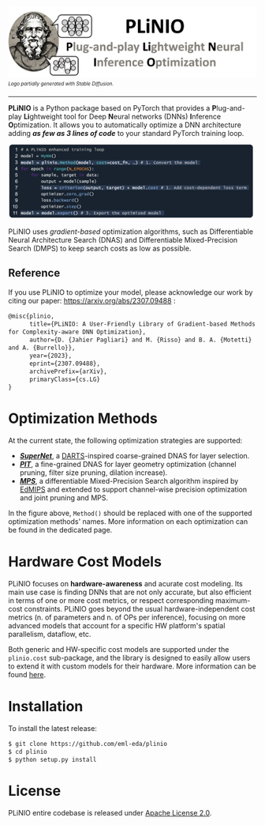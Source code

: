 <div align="center">
<img src=".assets/plinio_logo.png" width="700"/>
</div>
<sub><sup><i>Logo partially generated with Stable Diffusion.</i></sup></sub>

---

**PLiNIO** is a Python package based on PyTorch that provides a **P**lug-and-play **Li**ghtweight tool for Deep **N**eural networks (DNNs) **I**nference **O**ptimization.
It allows you to automatically optimize a DNN architecture adding ***as few as 3 lines of code*** to your standard PyTorch training loop.

<div align="center">
<img src=".assets/train_loop_plinio.png" width="500"/>
</div>

PLiNIO uses *gradient-based* optimization algorithms, such as Differentiable Neural Architecture Search (DNAS) and Differentiable Mixed-Precision Search (DMPS) to keep search costs as low as possible.

## Reference

If you use PLiNIO to optimize your model, please acknowledge our work by citing our paper: https://arxiv.org/abs/2307.09488 :
```
@misc{plinio,
      title={PLiNIO: A User-Friendly Library of Gradient-based Methods for Complexity-aware DNN Optimization},
      author={D. {Jahier Pagliari} and M. {Risso} and B. A. {Motetti} and A. {Burrello}},
      year={2023},
      eprint={2307.09488},
      archivePrefix={arXiv},
      primaryClass={cs.LG}
}
```

# Optimization Methods

At the current state, the following optimization strategies are supported:
- ***[SuperNet](plinio/methods/supernet/README.md)***, a [DARTS](https://arxiv.org/abs/1806.09055)-inspired coarse-grained DNAS for layer selection.
- ***[PIT](plinio/methods/pit/README.md)***, a fine-grained DNAS for layer geometry optimization (channel pruning, filter size pruning, dilation increase).
- ***[MPS](plinio/methods/mps/README.md)***, a differentiable Mixed-Precision Search algorithm inspired by [EdMIPS](https://arxiv.org/abs/2004.05795) and extended to support channel-wise precision optimization and joint pruning and MPS.

In the figure above, `Method()` should be replaced with one of the supported optimization methods' names. More information on each optimization can be found in the dedicated page.

# Hardware Cost Models

PLiNIO focuses on **hardware-awareness** and acurate cost modeling.
Its main use case is finding DNNs that are not only accurate, but also efficient in terms of one or more cost metrics, or respect corresponding maximum-cost constraints. PLiNIO goes beyond the usual hardware-independent cost metrics (n. of parameters and n. of OPs per inference), focusing on more advanced models that account for a specific HW platform's spatial parallelism, dataflow, etc.

Both generic and HW-specific cost models are supported under the `plinio.cost` sub-package, and the library is designed to easily allow users to extend it with custom models for their hardware. More information can be found [here](plinio/cost/README.md).

# Installation
To install the latest release:

```
$ git clone https://github.com/eml-eda/plinio
$ cd plinio
$ python setup.py install
```

# License
PLiNIO entire codebase is released under [Apache License 2.0](LICENSE).
